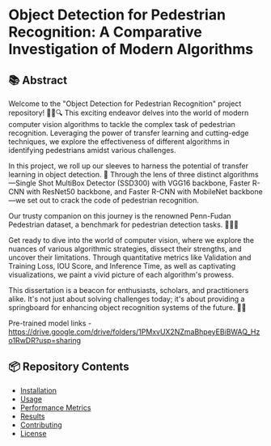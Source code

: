 # Object Detection for Pedestrian Recognition: A Comparative Investigation of Modern Algorithms

## 📚 Abstract

Welcome to the "Object Detection for Pedestrian Recognition" project repository! 🚶‍♂️🔍 This exciting endeavor delves into the world of modern computer vision algorithms to tackle the complex task of pedestrian recognition. Leveraging the power of transfer learning and cutting-edge techniques, we explore the effectiveness of different algorithms in identifying pedestrians amidst various challenges.

In this project, we roll up our sleeves to harness the potential of transfer learning in object detection. 🌟 Through the lens of three distinct algorithms—Single Shot MultiBox Detector (SSD300) with VGG16 backbone, Faster R-CNN with ResNet50 backbone, and Faster R-CNN with MobileNet backbone—we set out to crack the code of pedestrian recognition.

Our trusty companion on this journey is the renowned Penn-Fudan Pedestrian dataset, a benchmark for pedestrian detection tasks. 🏃‍♀️💼

Get ready to dive into the world of computer vision, where we explore the nuances of various algorithmic strategies, dissect their strengths, and uncover their limitations. Through quantitative metrics like Validation and Training Loss, IOU Score, and Inference Time, as well as captivating visualizations, we paint a vivid picture of each algorithm's prowess.

This dissertation is a beacon for enthusiasts, scholars, and practitioners alike. It's not just about solving challenges today; it's about providing a springboard for enhancing object recognition systems of the future. 🚀🔬

Pre-trained model links - https://drive.google.com/drive/folders/1PMxvUX2NZmaBhpeyEBiBWAQ_Hzo1RwDR?usp=sharing

## 📦 Repository Contents

- [Installation](#installation)
- [Usage](#usage)
- [Performance Metrics](#performance-metrics)
- [Results](#results)
- [Contributing](#contributing)
- [License](#license)

